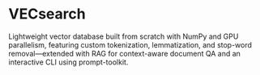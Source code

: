 # VECsearch
Lightweight vector database built from scratch with NumPy and GPU parallelism, featuring custom tokenization, lemmatization, and stop-word removal—extended with RAG for context-aware document QA and an interactive CLI using prompt-toolkit.
